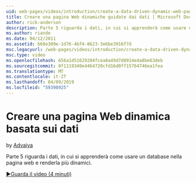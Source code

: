 ```yaml
---
uid: web-pages/videos/introduction/create-a-data-driven-dynamic-web-page
title: Creare una pagina Web dinamiche guidate dai dati | Microsoft Docs
author: rick-anderson
description: Parte 5 riguarda i dati, in cui si apprenderà come usare un database nella pagina web e renderla più dinamici.
ms.author: riande
ms.date: 04/12/2011
ms.assetid: b68e309e-1d76-4bf4-8623-3e6be3916f7d
msc.legacyurl: /web-pages/videos/introduction/create-a-data-driven-dynamic-web-page
msc.type: video
ms.openlocfilehash: 656a1d51629284fcea8a49d7d8914e4a8be63deb
ms.sourcegitcommit: 0f1119340e4464720cfd16d0ff15764746ea1fea
ms.translationtype: MT
ms.contentlocale: it-IT
ms.lasthandoff: 04/09/2019
ms.locfileid: "59398925"
---
```

# <a name="create-a-data-driven-dynamic-web-page"></a>Creare una pagina Web dinamica basata sui dati

by [Advaiya](https://twitter.com/Advaiyasolns)

Parte 5 riguarda i dati, in cui si apprenderà come usare un database nella pagina web e renderla più dinamici.

[&#9654;Guarda il video (4 minuti)](https://channel9.msdn.com/Blogs/ASP-NET-Site-Videos/create-a-data-driven-dynamic-web-page)
